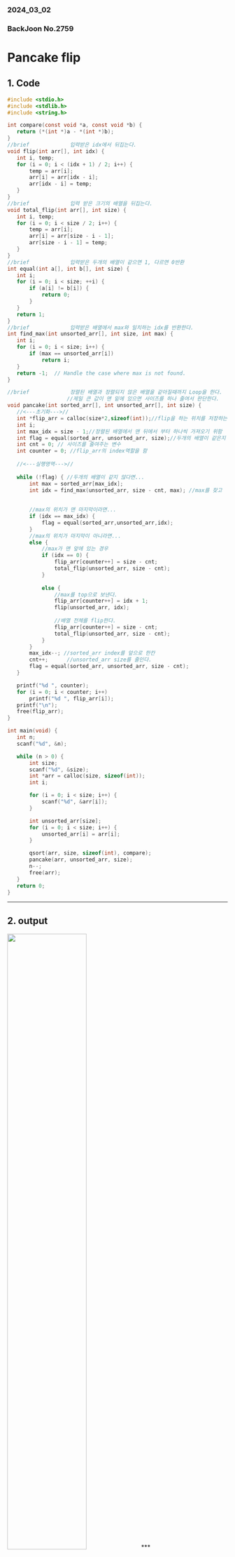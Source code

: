 ### 2024_03_02
### BackJoon No.2759
# **Pancake flip**

## 1. Code
 ```c
#include <stdio.h>
#include <stdlib.h>
#include <string.h>

int compare(const void *a, const void *b) {
    return (*(int *)a - *(int *)b);
}
//brief 			입력받은 idx에서 뒤집는다. 
void flip(int arr[], int idx) {
    int i, temp;
    for (i = 0; i < (idx + 1) / 2; i++) {
        temp = arr[i];
        arr[i] = arr[idx - i];
        arr[idx - i] = temp;
    }
}
//brief 			입력 받은 크기의 배열을 뒤집는다. 
void total_flip(int arr[], int size) {
    int i, temp;
    for (i = 0; i < size / 2; i++) {
        temp = arr[i];
        arr[i] = arr[size - i - 1];
        arr[size - i - 1] = temp;
    }
}
//brief 			입력받은 두개의 배열이 같으면 1, 다르면 0반환  
int equal(int a[], int b[], int size) {
    int i;
    for (i = 0; i < size; ++i) {
        if (a[i] != b[i]) {
            return 0;
        }
    }
    return 1;
}
//brief 			입력받은 배열에서 max와 일치하는 idx를 반환한다.  
int find_max(int unsorted_arr[], int size, int max) {
    int i;
    for (i = 0; i < size; i++) {
        if (max == unsorted_arr[i])
            return i;
    }
    return -1;  // Handle the case where max is not found.
}

//brief				정렬된 배열과 정렬되지 않은 배열을 같아질때까지 Loop을 한다.
					//제일 큰 값이 맨 밑에 있으면 사이즈를 하나 줄여서 판단한다. 
void pancake(int sorted_arr[], int unsorted_arr[], int size) {
	//<---초기화--->// 
    int *flip_arr = calloc(size*2,sizeof(int));//flip을 하는 위치를 저장하는 동적배열  
    int i;
    int max_idx = size - 1;//정렬된 배열에서 맨 뒤에서 부터 하나씩 가져오기 위함 
    int flag = equal(sorted_arr, unsorted_arr, size);//두개의 배열이 같은지 판단  
    int cnt = 0; // 사이즈를 줄여주는 변수
    int counter = 0; //flip_arr의 index역할을 함  
    
	//<---실행영역--->// 
	
    while (!flag) { //두개의 배열이 같지 않다면... 
        int max = sorted_arr[max_idx];
        int idx = find_max(unsorted_arr, size - cnt, max); //max를 찾고  
		
		
		//max의 위치가 맨 마지막이라면... 
        if (idx == max_idx) {
			flag = equal(sorted_arr,unsorted_arr,idx);
        } 
		//max의 위치가 마지막이 아니라면... 
		else {
			//max가 맨 앞에 있는 경우  
            if (idx == 0) {
                flip_arr[counter++] = size - cnt;
                total_flip(unsorted_arr, size - cnt);
            } 
			
			else {
            	//max를 top으로 보낸다.  
                flip_arr[counter++] = idx + 1;
                flip(unsorted_arr, idx);
                
                //배열 전체를 flip한다. 
                flip_arr[counter++] = size - cnt;
                total_flip(unsorted_arr, size - cnt);
            }
        }
        max_idx--; //sorted_arr index를 앞으로 한칸  
        cnt++; 		//unsorted_arr size를 줄인다. 
        flag = equal(sorted_arr, unsorted_arr, size - cnt);
    }

    printf("%d ", counter);
    for (i = 0; i < counter; i++)
        printf("%d ", flip_arr[i]);
    printf("\n");
    free(flip_arr);
}

int main(void) {
    int n;
    scanf("%d", &n);

    while (n > 0) {
        int size;
        scanf("%d", &size);
        int *arr = calloc(size, sizeof(int));
        int i;

        for (i = 0; i < size; i++) {
            scanf("%d", &arr[i]);
        }

        int unsorted_arr[size];
        for (i = 0; i < size; i++) {
            unsorted_arr[i] = arr[i];
        }

        qsort(arr, size, sizeof(int), compare);
        pancake(arr, unsorted_arr, size);
        n--;
        free(arr);
    }
    return 0;
}

 ```
***

## 2. output
<img src="./2759 result.png" width="60%" height="60%">
***

## 3. Approach
### Pseudo code 
***
### 1.Test case의 수인 n을 입력 받는다. 
> While n > 0 {   

    첫번째 값 크기로 갖는 배열을 생성한다.  

    뒤에 입력 받는 값들을 이 배열에 할당한다.       

    그리고 이 배열에서 어디서 몇번 뒤집어야 하는지에 대한 함수에 대입한다.  

    n을 하나 줄인다.    
}endwhlie  


### 2.pancake라는 함수를 생성하여 어디서 몇번 뒤집는지 확인한다.
 
하나의 배열은 정렬된 배열이고, 다른 하나는 정렬되지 않은 배열이며 크기는 편의상 정렬된 배열의 크기로 가정한다.   

두 배열이 일치할때 까지 반복한다.   

>whlie 두 배열이 다르다면{

    두 배열에서의 최대값의 위치를 구한다.
    둘이 같은 위치에 있는지 비교한다.

        둘이 같은 위치에 있다면 

            그냥 지나간다.

        둘이 다른 위치에 있다면,

            최대값의 위치가 첫번째라면 
                해당 위치를 임의의 배열 flip_arr에 저장한다.                
                배열 전체를 뒤집는다.

            최대값의 위치가 그 외라면 
                처음부터 최대값 위치까지 뒤집어서 최대값을 맨 위로 보낸다.
                해당 위치를 저장한다.

                전체를 뒤집어서 맨 아래로 보낸다.
                해당위치를 저장한다.

        다시 두 배열이 같은지 판단한다.

    다시 검사할 배열의 크기를 하나 줄인다.  
}endwhile

> 두 배열이 같은 경우     
    
    flip_arr에 저장된 값의 크기와 값들을 차례대로 출력한다.


***

### Explanation for Psuedo code
***
입력 받은 데이터를 배열로 만든 후, 이 배열을 정렬한다.  

이 두 배열을 pancake라는 함수에 대입한다.   

pancake함수는 이 두 배열이 같을 때 까지 반복한다.   


최대값이 마지막에 있다면 두번째로 큰값을 판단한다. 만약 최대값이 마지막에 위치해 있지 않다면 최대값의 위치를 새롭게 생성된 배열에 저장한 후에, 해당 위치부터 맨 앞까지 뒤집는 연산을 한다.    

다시한번 입력 받은 두 배열이 같은지 판단한다.

두 배열이 같지 않다면 위의 과정을 반복한다.     

두 배열이 같다면 반복을 종료하고 뒤집는 위치가 저장된 배열을 출력한다.


***

## 4. Analysis
### Correctness
main함수에서 test case가 1이고 크기가 5인 3 4 5 1 2를 입력 받는다면    
<img src="./2759 ex1.png" width="60%" height="60%">     

두 배열이 같은지 판단한다.
    
    두 배열이 같지 않으면 반복한다. 
    
    정렬된 배열에서 최대값 max의 위치는 5번째이다.  
    정렬되지 않은 배열에서 max의 위치는 3번쨰이다.

    서로 다른 위치에 있으므로

        3번째 위치를 저장한 후에 첫번째부터 세번째까지 뒤집어서 맨 위로 보낸다.    

        그런 후 전체를 뒤집어 맨 아래로 보낸다.    

        정렬되지 않은 배열과 정렬된 배열을 비교한다.   

    정렬된 배열과 같지 않다.
            
        정렬된 배열에서 두번째로 큰 값 max 을 찾는다.

        정렬되지 않은 배열에서 max의 위치를 찾는다.

        둘이 같은 위치인지 판단한다.
            같은 위치에 있다.

        두 배열이 같은지 판단한다.

    정렬된 배열과 같지 않다.

        정렬된 배열에서 3번째로 큰 값 max를 찾는다.

        정렬된지 않은 배열에서 max의 위치를 찾는다.

        두 위치를 비교한다.

            같은 위치에 있다.

    정렬된 배열과 같지 않다.

        정렬된 배열에서 4번째로 큰 max의 위치를 찾는다.
        정렬되지 않은 배열에서 max의 위치를 찾는다.

        둘이 다른 위치에 있다.

            max가 맨 위에 있으므로 전체를 뒤집어서 맨 아래로 보낸다.

        정렬된 배열과 정렬되지 않은 배열이 같은지 판단한다.
            두 배열이 같다.

반복을 종료한다.


	    


### Performance
### -시간 복잡도    
main에서 test 갯수인 n을 입력을 받고 n 만큼 반복을 하게 되어 시간 복잡도는 O(n)인된다.

이때 반복하는 pancake함수는 초기에 입력받은 수를 배열로 만든 unsorted_arr와 이 배열을 정렬한 sorted_arr가 같은지 판단을 한 후에 같아질때 까지 반복문을 돌린다. 이때 최악의 경우는 n이 된다. 

이때  최악의 경우는 최대 값의 index가 마지막에 위치해 있지 않으면서 첫번째도 아닌 경우인데, 이때는 flip함수와 total_flip함수를 호출한다. flip함수의 시간 복잡도는 입력 받은 idx만큼이고, total_flip역시 입력 받은 size가 최악의 경우가 된다.이때 idx의 최대값은 배열의 크기가 된다. 

배열의 크기는 main에서 입력 받게 되는데 이때의 시간 복잡도는 O(n)이다. 따라서 flip함수와 total_flip함수의 최악 시간 복잡도는 O(n)이 되므로 pancake 전체의 최악 시간 복잡도는 O(n^2)이고 main에서 입력 받는 test case n번 pancake를 호출한다. 혼동을 피하기 위해 n은 T로 표기하면, 전체 시간 복잡도는 T*n^2이 전체 복잡도 이다. 

### -공간복잡도
임의의 배열인 경우만 생각하면 되기 때문에 array의 최악의 경우는 배열의 크기가 된다. 

***

## 5. Future Work
    
### -공간 복잡도    
초반에 코드 기준으로 47번째 줄에서 flip하는 위치를 저장하는 배열을 정적 길이인 배열로 크기를 10000으로 선언했다. 이렇게 한 이유는 저장하는 값의 크기가 예측 가능한다고 판단했기 때문이다.

하지만 이렇게 설정하면 최악의 경우인 30을 입력 받으면 한 움직임당 2회를 flip하므로 30*2가 된다. 나머지 index들은 쓰레기 값이된다. 최대 한계가 60이기 때문에 동적 배열로 설정하는게 효율적이다. 그래서 크기를 10000에서 calloc(size*2,sizeof(int))로 바꿔주면  메로리 사용을 줄일 수 있을 것 같아 수정하였다.

### -시간 복잡도
flip함수와 total_flip함수의 작동 원리가 비슷한데 다르게 생성한 것이 시공간적으로 비효율적인 것 같다. 두 함수를 합쳐서 함수 호출에 있어 다르게 연산하는 과정을 줄여서 실행 시간을 줄이면 좋을것 같다.
